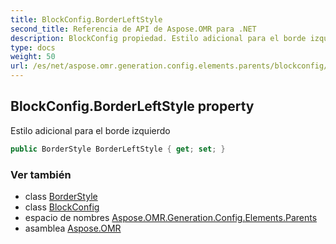 ```yaml
---
title: BlockConfig.BorderLeftStyle
second_title: Referencia de API de Aspose.OMR para .NET
description: BlockConfig propiedad. Estilo adicional para el borde izquierdo
type: docs
weight: 50
url: /es/net/aspose.omr.generation.config.elements.parents/blockconfig/borderleftstyle/
---
```

## BlockConfig.BorderLeftStyle property

Estilo adicional para el borde izquierdo

```csharp
public BorderStyle BorderLeftStyle { get; set; }
```

### Ver también

* class [BorderStyle](../../../aspose.omr.generation.config/borderstyle/)
* class [BlockConfig](../)
* espacio de nombres [Aspose.OMR.Generation.Config.Elements.Parents](../../blockconfig/)
* asamblea [Aspose.OMR](../../../)


